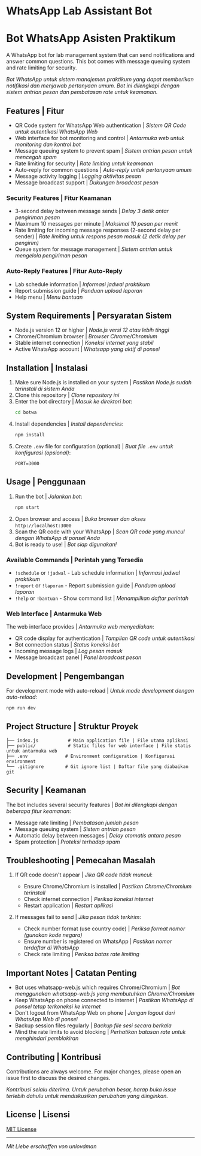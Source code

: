 # WhatsApp Lab Assistant Bot
# Bot WhatsApp Asisten Praktikum

A WhatsApp bot for lab management system that can send notifications and answer common questions. This bot comes with message queuing system and rate limiting for security.

*Bot WhatsApp untuk sistem manajemen praktikum yang dapat memberikan notifikasi dan menjawab pertanyaan umum. Bot ini dilengkapi dengan sistem antrian pesan dan pembatasan rate untuk keamanan.*

## Features | Fitur

- QR Code system for WhatsApp Web authentication | *Sistem QR Code untuk autentikasi WhatsApp Web*
- Web interface for bot monitoring and control | *Antarmuka web untuk monitoring dan kontrol bot*
- Message queuing system to prevent spam | *Sistem antrian pesan untuk mencegah spam*
- Rate limiting for security | *Rate limiting untuk keamanan*
- Auto-reply for common questions | *Auto-reply untuk pertanyaan umum*
- Message activity logging | *Logging aktivitas pesan*
- Message broadcast support | *Dukungan broadcast pesan*

### Security Features | Fitur Keamanan
- 3-second delay between message sends | *Delay 3 detik antar pengiriman pesan*
- Maximum 10 messages per minute | *Maksimal 10 pesan per menit*
- Rate limiting for incoming message responses (2-second delay per sender) | *Rate limiting untuk respons pesan masuk (2 detik delay per pengirim)*
- Queue system for message management | *Sistem antrian untuk mengelola pengiriman pesan*

### Auto-Reply Features | Fitur Auto-Reply
- Lab schedule information | *Informasi jadwal praktikum*
- Report submission guide | *Panduan upload laporan*
- Help menu | *Menu bantuan*

## System Requirements | Persyaratan Sistem

- Node.js version 12 or higher | *Node.js versi 12 atau lebih tinggi*
- Chrome/Chromium browser | *Browser Chrome/Chromium*
- Stable internet connection | *Koneksi internet yang stabil*
- Active WhatsApp account | *Whatsapp yang aktif di ponsel*

## Installation | Instalasi

1. Make sure Node.js is installed on your system | *Pastikan Node.js sudah terinstall di sistem Anda*
2. Clone this repository | *Clone repository ini*
3. Enter the bot directory | *Masuk ke direktori bot*:
   ```bash
   cd botwa
   ```
4. Install dependencies | *Install dependencies*:
   ```bash
   npm install
   ```
5. Create `.env` file for configuration (optional) | *Buat file `.env` untuk konfigurasi (opsional)*:
   ```env
   PORT=3000
   ```

## Usage | Penggunaan

1. Run the bot | *Jalankan bot*:
   ```bash
   npm start
   ```
2. Open browser and access | *Buka browser dan akses* `http://localhost:3000`
3. Scan the QR code with your WhatsApp | *Scan QR code yang muncul dengan WhatsApp di ponsel Anda*
4. Bot is ready to use! | *Bot siap digunakan!*

### Available Commands | Perintah yang Tersedia

- `!schedule` or `!jadwal` - Lab schedule information | *Informasi jadwal praktikum*
- `!report` or `!laporan` - Report submission guide | *Panduan upload laporan*
- `!help` or `!bantuan` - Show command list | *Menampilkan daftar perintah*

### Web Interface | Antarmuka Web

The web interface provides | *Antarmuka web menyediakan*:
- QR code display for authentication | *Tampilan QR code untuk autentikasi*
- Bot connection status | *Status koneksi bot*
- Incoming message logs | *Log pesan masuk*
- Message broadcast panel | *Panel broadcast pesan*

## Development | Pengembangan

For development mode with auto-reload | *Untuk mode development dengan auto-reload*:
```bash
npm run dev
```

## Project Structure | Struktur Proyek

```
├── index.js           # Main application file | File utama aplikasi
├── public/            # Static files for web interface | File statis untuk antarmuka web
├── .env              # Environment configuration | Konfigurasi environment
└── .gitignore        # Git ignore list | Daftar file yang diabaikan git
```

## Security | Keamanan

The bot includes several security features | *Bot ini dilengkapi dengan beberapa fitur keamanan*:
- Message rate limiting | *Pembatasan jumlah pesan*
- Message queuing system | *Sistem antrian pesan*
- Automatic delay between messages | *Delay otomatis antara pesan*
- Spam protection | *Proteksi terhadap spam*

## Troubleshooting | Pemecahan Masalah

1. If QR code doesn't appear | *Jika QR code tidak muncul*:
   - Ensure Chrome/Chromium is installed | *Pastikan Chrome/Chromium terinstall*
   - Check internet connection | *Periksa koneksi internet*
   - Restart application | *Restart aplikasi*

2. If messages fail to send | *Jika pesan tidak terkirim*:
   - Check number format (use country code) | *Periksa format nomor (gunakan kode negara)*
   - Ensure number is registered on WhatsApp | *Pastikan nomor terdaftar di WhatsApp*
   - Check rate limiting | *Periksa batas rate limiting*

## Important Notes | Catatan Penting

- Bot uses whatsapp-web.js which requires Chrome/Chromium | *Bot menggunakan whatsapp-web.js yang membutuhkan Chrome/Chromium*
- Keep WhatsApp on phone connected to internet | *Pastikan WhatsApp di ponsel tetap terkoneksi ke internet*
- Don't logout from WhatsApp Web on phone | *Jangan logout dari WhatsApp Web di ponsel*
- Backup session files regularly | *Backup file sesi secara berkala*
- Mind the rate limits to avoid blocking | *Perhatikan batasan rate untuk menghindari pemblokiran*

## Contributing | Kontribusi

Contributions are always welcome. For major changes, please open an issue first to discuss the desired changes.

*Kontribusi selalu diterima. Untuk perubahan besar, harap buka issue terlebih dahulu untuk mendiskusikan perubahan yang diinginkan.*

## License | Lisensi

[MIT License](LICENSE)

---
*Mit Liebe erschaffen von unlovdman* 